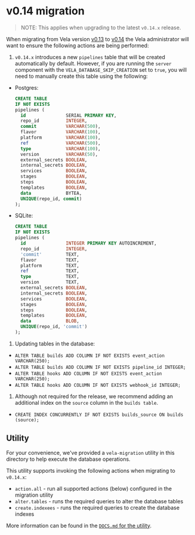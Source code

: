 # v0.14 migration

> NOTE: This applies when upgrading to the latest `v0.14.x` release.

When migrating from Vela version [v0.13](../../releases/v0.13.md) to [v0.14](../../releases/v0.14.md) the Vela
administrator will want to ensure the following actions are being performed:

1. `v0.14.x` introduces a new `pipelines` table that will be created automatically by default. However, if you are running the `server` component with the `VELA_DATABASE_SKIP_CREATION` set to `true`, you will need to manually create this table using the following:
  * Postgres: 
    ```sql
    CREATE TABLE
    IF NOT EXISTS
    pipelines (
      id               SERIAL PRIMARY KEY,
      repo_id          INTEGER,
      commit           VARCHAR(500),
      flavor           VARCHAR(100),
      platform         VARCHAR(100),
      ref              VARCHAR(500),
      type             VARCHAR(100),
      version          VARCHAR(50),
      external_secrets BOOLEAN,
      internal_secrets BOOLEAN,
      services         BOOLEAN,
      stages           BOOLEAN,
      steps            BOOLEAN,
      templates        BOOLEAN,
      data             BYTEA,
      UNIQUE(repo_id, commit)
    );
    ```
  * SQLite:
    ```sql
    CREATE TABLE
    IF NOT EXISTS
    pipelines (
      id               INTEGER PRIMARY KEY AUTOINCREMENT,
      repo_id          INTEGER,
      'commit'         TEXT,
      flavor           TEXT,
      platform         TEXT,
      ref              TEXT,
      type             TEXT,
      version          TEXT,
      external_secrets BOOLEAN,
      internal_secrets BOOLEAN,
      services         BOOLEAN,
      stages           BOOLEAN,
      steps            BOOLEAN,
      templates        BOOLEAN,
      data             BLOB,
      UNIQUE(repo_id, 'commit')
    );
    ```
1. Updating tables in the database:
  * `ALTER TABLE builds ADD COLUMN IF NOT EXISTS event_action VARCHAR(250);`
  * `ALTER TABLE builds ADD COLUMN IF NOT EXISTS pipeline_id INTEGER;` 
  * `ALTER TABLE hooks ADD COLUMN IF NOT EXISTS event_action VARCHAR(250);`
  * `ALTER TABLE hooks ADD COLUMN IF NOT EXISTS webhook_id INTEGER;`
1. Although not required for the release, we recommend adding an additional index on the `source` column in the `builds table`.
  * `CREATE INDEX CONCURRENTLY IF NOT EXISTS builds_source ON builds (source);`

## Utility

For your convenience, we've provided a `vela-migration` utility in this directory to help execute the database
operations.

This utility supports invoking the following actions when migrating to `v0.14.x`:

* `action.all` - run all supported actions (below) configured in the migration utility
* `alter.tables` - runs the required queries to alter the database tables
* `create.indexees` - runs the required queries to create the database indexes

More information can be found in the [`DOCS.md` for the utility](DOCS.md).
